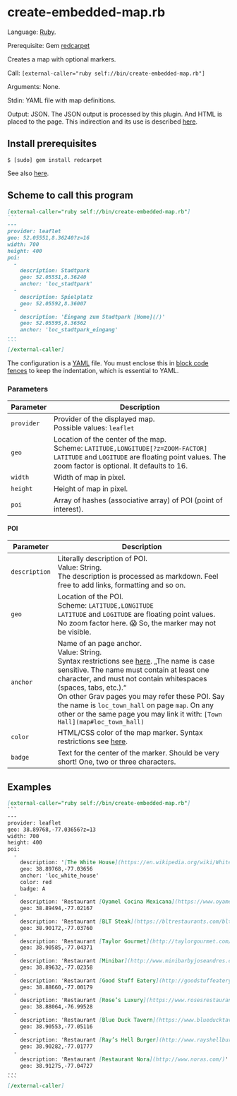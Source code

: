 # create-embedded-map.rb

Language: [Ruby](https://www.ruby-lang.org/).

Prerequisite: Gem [redcarpet](https://github.com/vmg/redcarpet)

Creates a map with optional markers.

Call: `[external-caller="ruby self://bin/create-embedded-map.rb"]`

Arguments: None.

Stdin: YAML file with map definitions.

Output: JSON. The JSON output is processed by this plugin. And HTML is placed to the page. This indirection and its use is described [here](../README.md#return-json).

## Install prerequisites

```
$ [sudo] gem install redcarpet
```

See also [here](https://github.com/vmg/redcarpet#you-can-totally-install-it-as-a-gem).

## Scheme to call this program

~~~md
[external-caller="ruby self://bin/create-embedded-map.rb"]
```
---
provider: leaflet
geo: 52.05551,8.36240?z=16
width: 700
height: 400
poi:
  -
    description: Stadtpark
    geo: 52.05551,8.36240
    anchor: 'loc_stadtpark'
  -
    description: Spielplatz
    geo: 52.05592,8.36007
  -
    description: 'Eingang zum Stadtpark [Home](/)'
    geo: 52.05595,8.36562
    anchor: 'loc_stadtpark_eingang'
...
```
[/external-caller]
~~~

The configuration is a [YAML](https://yaml.org/) file. You must enclose this in [block code fences](https://learn.getgrav.org/16/content/markdown#block-code-fences) to keep the indentation, which is essential to YAML.

### Parameters

| Parameter  | Description                                                  |
| ---------- | ------------------------------------------------------------ |
| `provider` | Provider of the displayed map.<br />Possible values: `leaflet` |
| `geo`      | Location of the center of the map.<br />Scheme: `LATITUDE,LONGITUDE[?z=ZOOM-FACTOR]`<br />`LATITUDE` and `LOGITUDE` are floating point values. The zoom factor is optional. It defaults to 16. |
| `width`    | Width of map in pixel.                                       |
| `height`   | Height of map in pixel.                                      |
| `poi`      | Array of hashes (associative array) of POI (point of interest). |

#### POI

| Parameter     | Description                                                  |
| ------------- | ------------------------------------------------------------ |
| `description` | Literally description of POI.<br />Value: String.<br />The description is processed as markdown. Feel free to add links, formatting and so on. |
| `geo`         | Location of the POI.<br />Scheme: `LATITUDE,LONGITUDE`<br />`LATITUDE` and `LOGITUDE` are floating point values. No zoom factor here. 😱 So, the marker may not be visible. |
| `anchor`      | Name of an page anchor.<br />Value: String.<br />Syntax restrictions see [here](https://www.w3schools.com/hTML/html_id.asp). „The name is case sensitive. The name must contain at least one   character, and must not contain whitespaces (spaces, tabs,   etc.).“<br />On other Grav pages you may refer these POI. Say the name is `loc_town_hall` on page `map`. On any other or the same page you may link it with:  `[Town Hall](map#loc_town_hall)` |
| `color`       | HTML/CSS color of the map marker. Syntax restrictions see [here](https://www.w3schools.com/CSSref/pr_text_color.asp). |
| `badge`       | Text for the center of the marker. Should be very short! One, two or three characters. |

## Examples


```md
[external-caller="ruby self://bin/create-embedded-map.rb"]
​```
---
provider: leaflet
geo: 38.89768,-77.03656?z=13
width: 700
height: 400
poi:
  -
    description: '[The White House](https://en.wikipedia.org/wiki/White_House), Washington, D.C.'
    geo: 38.89768,-77.03656
    anchor: 'loc_white_house'
    color: red
    badge: A
  -
    description: 'Restaurant [Oyamel Cocina Mexicana](https://www.oyamel.com/)'
    geo: 38.89494,-77.02167
  -
    description: 'Restaurant [BLT Steak](https://bltrestaurants.com/blt-steak/washington-d-c/)'
    geo: 38.90172,-77.03760
  -
    description: 'Restaurant [Taylor Gourmet](http://taylorgourmet.com/)'
    geo: 38.90585,-77.04371
  -
    description: 'Restaurant [Minibar](http://www.minibarbyjoseandres.com/minibar/)'
    geo: 38.89632,-77.02358
  -
    description: 'Restaurant [Good Stuff Eatery](http://goodstuffeatery.com/locations/capitol-hill)'
    geo: 38.88660,-77.00179
  -
    description: 'Restaurant [Rose’s Luxury](https://www.rosesrestaurantgroupdc.com/)'
    geo: 38.88064,-76.99528
  -
    description: 'Restaurant [Blue Duck Tavern](https://www.blueducktavern.com/?src=vanity_blueducktavern.com)'
    geo: 38.90553,-77.05116
  -
    description: 'Restaurant [Ray’s Hell Burger](http://www.rayshellburger.com/)'
    geo: 38.90282,-77.01777
  -
    description: 'Restaurant [Restaurant Nora](http://www.noras.com/)'
    geo: 38.91275,-77.04727
...
​```
[/external-caller]
```
